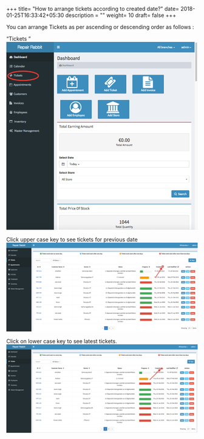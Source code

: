 +++
title= "How to arrange tickets according to created date?"
date= 2018-01-25T16:33:42+05:30
description = ""
weight= 10
draft= false
+++

You can arrange Tickets as per  ascending or descending order as follows :


“Tickets ” 
![How to arrange tickets according to created date?](/images/tickets/how_can_i_arrange_the_tickets_according_to_created_date/go_to_tickets.png)

Click upper case key to see tickets for previous date 
![How to arrange tickets according to created date?](/images/tickets/how_can_i_arrange_the_tickets_according_to_created_date/select_upper_case_key_to_see_previous_ticket.png)

Click on lower case key to see latest tickets.
![How to arrange tickets according to created date?](/images/tickets/how_can_i_arrange_the_tickets_according_to_created_date//select_lower_case_key_to_see_latest_tickets.png)

